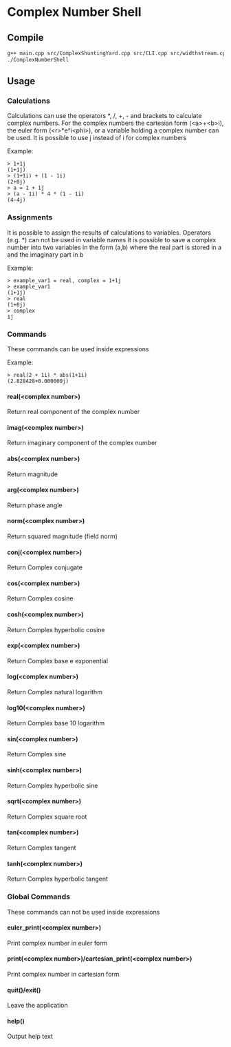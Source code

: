 # Complex Number Shell


## Compile

```bash
g++ main.cpp src/ComplexShuntingYard.cpp src/CLI.cpp src/widthstream.cpp src/CliFunctions/HelpFunc.cpp  -o ComplexNumberShell -std=c++17 -I include
./ComplexNumberShell
```

## Usage
### Calculations
Calculations can use the operators *, /, +, - and brackets to calculate complex numbers.
For the complex numbers the cartesian form (&lt;a&gt;+&lt;b&gt;i), the euler form (&lt;r&gt;*e^i&lt;phi&gt;),
or a variable holding a complex number can be used. It is possible to use j instead of i for complex numbers

Example:
```console
> 1+1j
(1+1j)
> (1+1i) + (1 - 1i)
(2+0j)
> a = 1 + 1j
> (a - 1i) * 4 * (1 - 1i)
(4-4j)
```

### Assignments

It is possible to assign the results of calculations to variables.
Operators (e.g. *) can not be used in variable names
It is possible to save a complex number into two variables in the form (a,b)
where the real part is stored in a and the imaginary part in b

Example:
```console
> example_var1 = real, complex = 1+1j
> example_var1
(1+1j)
> real
(1+0j)
> complex
1j
```

### Commands
These commands can be used inside expressions

Example:
```console
> real(2 + 1i) * abs(1+1i)
(2.828428+0.000000j)
```

#### real(&lt;complex number&gt;)
Return real component of the complex number
#### imag(&lt;complex number&gt;)
Return imaginary component of the complex number
#### abs(&lt;complex number&gt;)
Return magnitude
#### arg(&lt;complex number&gt;)
Return phase angle
#### norm(&lt;complex number&gt;)
Return squared magnitude (field norm)
#### conj(&lt;complex number&gt;)
Return Complex conjugate
#### cos(&lt;complex number&gt;)
Return Complex cosine
#### cosh(&lt;complex number&gt;)
Return Complex hyperbolic cosine
#### exp(&lt;complex number&gt;)
Return Complex base e exponential
#### log(&lt;complex number&gt;)
Return Complex natural logarithm
#### log10(&lt;complex number&gt;)
Return Complex base 10 logarithm
#### sin(&lt;complex number&gt;)
Return Complex sine
#### sinh(&lt;complex number&gt;)
Return Complex hyperbolic sine
#### sqrt(&lt;complex number&gt;)
Return Complex square root
#### tan(&lt;complex number&gt;)
Return Complex tangent
#### tanh(&lt;complex number&gt;)
Return Complex hyperbolic tangent

### Global Commands
These commands can not be used inside expressions
#### euler_print(&lt;complex number&gt;)
Print complex number in euler form

#### print(&lt;complex number&gt;)/cartesian_print(&lt;complex number&gt;)
Print complex number in cartesian form

#### quit()/exit()
Leave the application

#### help()
Output help text
